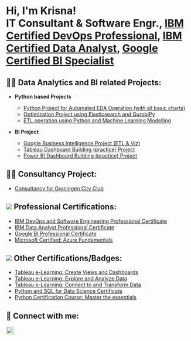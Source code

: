 <h1>Hi, I'm Krisna! <br/> IT Consultant & Software Engr., <a href="https://www.coursera.org/account/accomplishments/professional-cert/BN7M5KKRTMKY">IBM Certified DevOps Professional</a>, <a href="https://www.coursera.org/account/accomplishments/professional-cert/ATR9GUFWF5C8">IBM Certified Data Analyst</a>, <a href="https://www.coursera.org/account/accomplishments/professional-cert/ZUSFR2U9YERQ">Google Certified BI Specialist</a>

<h2>👨‍💻 Data Analytics and BI related Projects:</h2>

- <b>Python based Projects </b>
  - [Python Project for Automated EDA Operation (with all basic charts)](https://github.com/Krisnagopal/Python-EDA-project)
  - [Optimization Project using Elasticsearch and GurobiPy](https://github.com/Krisnagopal/Data-Analytics-project-01-using-Elasticsearch)
  - [ETL operation using Python and Machine Learning Modelling](https://github.com/Krisnagopal/machine-learning-project)
 
- <b>BI Project </b>
  - [Google Business Intelligence Project (ETL & Viz)](https://github.com/Krisnagopal/Google-BI-Project)
  - [Tableau Dashboard Building (practice) Project](https://github.com/Krisnagopal/tableau-dashboard-project)
  - [Power BI Dashboard Building (practice) Project](https://github.com/Krisnagopal/power-bi-dash)

<h2>👨‍💻 Consultancy Project:</h2>
 
- [Consultancy for Groningen City Club](https://github.com/Krisnagopal/Consultancy-project)

<h2> <img src="https://i.imgur.com/i7k0qjb.png"> Professional Certifications: </h2>

- [IBM DevOps and Software Engineering Professional Certificate](https://www.coursera.org/account/accomplishments/professional-cert/BN7M5KKRTMKY)
- [IBM Data Analyst Professional Certificate](https://www.coursera.org/account/accomplishments/professional-cert/ATR9GUFWF5C8)
- [Google BI Professional Certificate](https://www.coursera.org/account/accomplishments/professional-cert/ZUSFR2U9YERQ)
- [Microsoft Certified: Azure Fundamentals](https://learn.microsoft.com/en-us/users/krisnadas-0930/credentials/920a2376553876ad?ref=https%3A%2F%2Fwww.linkedin.com%2F)


<h2> <img src="https://i.imgur.com/vzAwUcl.jpg"> Other Certifications/Badges: </h2>

- [Tableau e-Learning: Create Views and Dashboards](https://www.credly.com/badges/13be17a9-f0fc-401e-9562-ca1c8f0b06d0/linked_in_profile)
- [Tableau e-Learning: Explore and Analyze Data](https://www.credly.com/badges/c59c0eff-bb09-47ba-a5c9-890eede96d72/linked_in_profile)
- [Tableau e-Learning: Connect to and Transform Data](https://www.credly.com/badges/ba5d6a7d-049a-4fe6-9179-3253c6a4d15e/linked_in_profile)
- [Python and SQL for Data Science Certificate](https://moonshot.scaler.com/s/li/7B3V52B8Wu)
- [Python Certification Course: Master the essentials](https://moonshot.scaler.com/s/li/O8GS42Jd4b)

  


<h2> 🤳 Connect with me:</h2>

[<img align="left" alt="krisna-gopal-das | LinkedIn" width="22px" src="https://cdn.jsdelivr.net/npm/simple-icons@v3/icons/linkedin.svg" />][linkedin]

[linkedin]: https://linkedin.com/in/krisna-gopal-das

<!--
Here are some ideas to get you started:

- 🔭 I’m currently working on ...
- 🌱 I’m currently learning ...
- 👯 I’m looking to collaborate on ...
- 🤔 I’m looking for help with ...
- 💬 Ask me about ...
- 📫 How to reach me: ...
- 😄 Pronouns: ...
- ⚡ Fun fact: ...
-->
